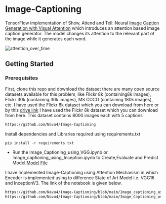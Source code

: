 # Image-Captioning

TensorFlow implementation of Show, Attend and Tell: Neural [Image Caption Generation with Visual Attention](https://arxiv.org/pdf/1502.03044.pdf) which introduces an attention based image caption generator. The model changes its attention to the relevant part of the image while it generates each word.

![attention_over_time](https://user-images.githubusercontent.com/51900952/118377582-b8f5f180-b5eb-11eb-8c7d-2fc18dcdc496.jpg)

## Getting Started

### Prerequisites
First, clone this repo and download the dataset there are many open source datasets available for this problem, like Flickr 8k (containing8k images), Flickr 30k (containing 30k images), MS COCO (containing 180k images), etc.  I have used the Flickr 8k dataset which you can download from here or by this [drive link](https://drive.google.com/drive/folders/1kye2WaLsWwsMdZ1TMKgpAkCgaf8kXq_y?usp=sharing) I have used the Flickr 8k dataset which you can download from here. This dataset contains 8000 images each with 5 captions 

```txt
https://github.com/Navu4/Image-Captioning
```
 
 
Install dependencies and Libraries required using requirements.txt
```txt
pip install -r requirements.txt
```

- Run the Image_Captioning_using_VGG.ipynb or Image_captioning_using_Inception.ipynb to Create,Evaluate and Predict Model.[Model File](https://github.com/Navu4/Image-Captioning/tree/main/model_weights) 

I have Implemented Image-Captioning using Attention Mechanism in which Encoder is implemented using to difference State of Art Model i.e. VGG16 and InceptionV3. The link of the notebook is given below. 
```txt
https://github.com/Navu4/Image-Captioning/blob/main/Image_captioning_using_Inception.ipynb
https://github.com/Navu4/Image-Captioning/blob/main/Image_Captioning_using_VGG.ipynb
```
